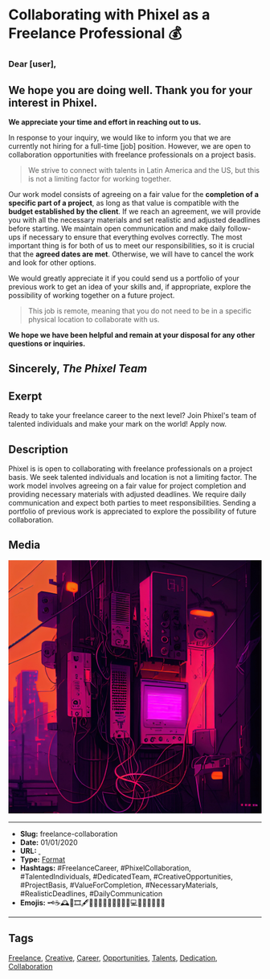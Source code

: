 # Collaborating with Phixel as a Freelance Professional 💰
### Dear [user], 
## We hope you are doing well. Thank you for your interest in Phixel.
**We appreciate your time and effort in reaching out to us.**

In response to your inquiry, we would like to inform you that we are currently not hiring for a full-time [job] position. However, we are open to collaboration opportunities with freelance professionals on a project basis.

> We strive to connect with talents in Latin America and the US, but this is not a limiting factor for working together.

Our work model consists of agreeing on a fair value for the **completion of a specific part of a project**, as long as that value is compatible with the **budget established by the client**. If we reach an agreement, we will provide you with all the necessary materials and set realistic and adjusted deadlines before starting. We maintain open communication and make daily follow-ups if necessary to ensure that everything evolves correctly. The most important thing is for both of us to meet our responsibilities, so it is crucial that the **agreed dates are met**. Otherwise, we will have to cancel the work and look for other options.

We would greatly appreciate it if you could send us a portfolio of your previous work to get an idea of your skills and, if appropriate, explore the possibility of working together on a future project.

> This job is remote, meaning that you do not need to be in a specific physical location to collaborate with us.

**We hope we have been helpful and remain at your disposal for any other questions or inquiries.**

Sincerely, 
*The Phixel Team*
------------
## Exerpt
Ready to take your freelance career to the next level? Join Phixel's team of talented individuals and make your mark on the world! Apply now.
## Description
Phixel is is open to collaborating with freelance professionals on a project basis. We seek talented individuals and location is not a limiting factor. The work model involves agreeing on a fair value for project completion and providing necessary materials with adjusted deadlines. We require daily communication and expect both parties to meet responsibilities. Sending a portfolio of previous work is appreciated to explore the possibility of future collaboration.
## Media
<img src="media/e84f12ae/freelance-collaboration.jpg" loading="lazy"><br>

------------
- **Slug:** freelance-collaboration
- **Date:** 01/01/2020
- **URL:** [ ]( )
- **Type:** [Format](#format)
- **Hashtags:** #FreelanceCareer, #PhixelCollaboration, #TalentedIndividuals, #DedicatedTeam, #CreativeOpportunities, #ProjectBasis, #ValueForCompletion, #NecessaryMaterials, #RealisticDeadlines, #DailyCommunication
- **Emojis:** 🗝☕🕰📜🎞🖋️🧑‍🏭👩🏼‍💼👷🏿📄📗💻📘📖⁣📓📝🧰💵

------------
## Tags
[Freelance](#freelance), [Creative](#creative), [Career](#career), [Opportunities](#opportunities), [Talents](#talents), [Dedication](#dedication), [Collaboration](#collaboration)
